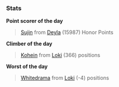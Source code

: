 

### Stats

**Point scorer of the day**
>[Sujin](/#/character/Deyla/395013) from [Deyla](/#/ranking/Deyla)  (15987) Honor Points


**Climber of the day**
>[Kohein](/#/character/Loki/672388) from [Loki](/#/ranking/Loki)  (366) positions


**Worst of the day**
>[Whitedrama](/#/character/Loki/1325112) from [Loki](/#/ranking/Loki)  (-4) positions


